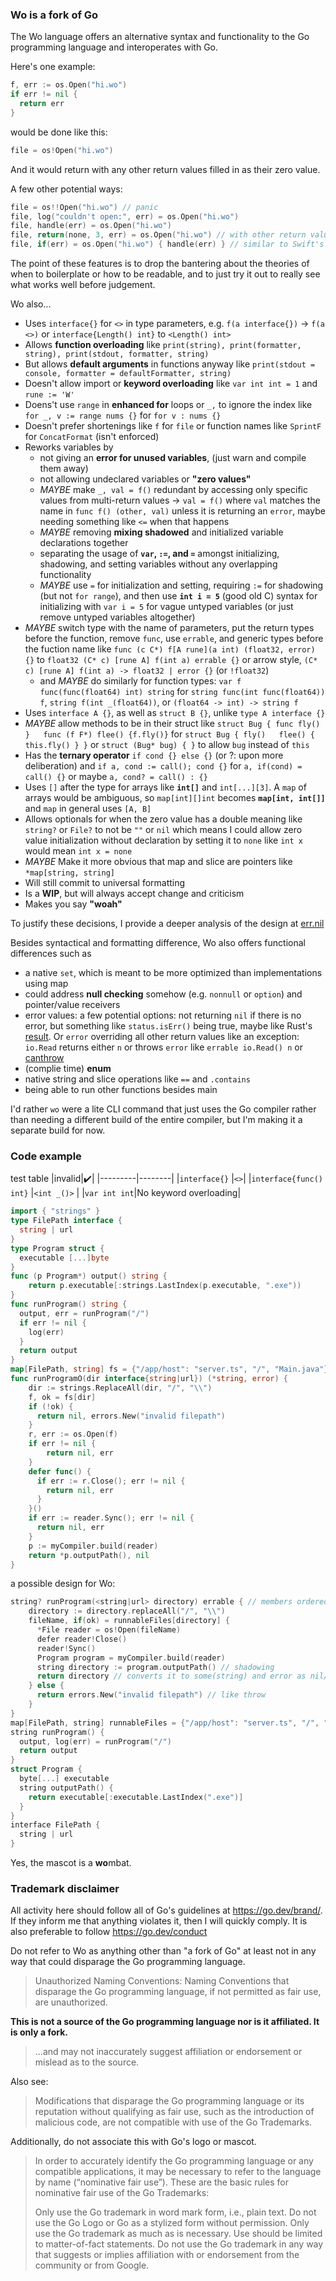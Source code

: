 ### Wo is a fork of Go

The Wo language offers an alternative syntax and functionality to the Go programming language and interoperates with Go.

Here's one example:
```go
f, err := os.Open("hi.wo")
if err != nil {
  return err
}
```

would be done like this:

```c
file = os!Open("hi.wo")
```

And it would return with any other return values filled in as their zero value.

A few other potential ways:
```c
file = os!!Open("hi.wo") // panic
file, log("couldn't open:", err) = os.Open("hi.wo")
file, handle(err) = os.Open("hi.wo")
file, return(none, 3, err) = os.Open("hi.wo") // with other return values
file, if(err) = os.Open("hi.wo") { handle(err) } // similar to Swift's `try?`
```

The point of these features is to drop the bantering about the theories of when to boilerplate or how to be readable, and to just try it out to really see what works well before judgement.

Wo also...
- Uses `interface{}` for `<>` in type parameters, e.g. `f(a interface{})` -> `f(a <>)` or `interface{Length() int}` to `<Length() int>`
- Allows **function overloading** like `print(string), print(formatter, string), print(stdout, formatter, string)`
- But allows **default arguments** in functions anyway like `print(stdout = console, formatter = defaultFormatter, string)`
- Doesn't allow import or **keyword overloading** like `var int int = 1` and `rune := 'W'`
- Doens't use `range` in **enhanced for** loops or `_,` to ignore the index like `for _, v := range nums {}` for `for v : nums {}`
- Doesn't prefer shortenings like `f` for `file` or function names like `SprintF` for `ConcatFormat` (isn't enforced)
- Reworks variables by
  - not giving an **error for unused variables**, (just warn and compile them away)
  - not allowing undeclared variables or **"zero values"**
  - *MAYBE* make `_, val = f()` redundant by accessing only specific values from multi-return values -> `val = f()` where `val` matches the name in `func f() (other, val)` unless it is returning an `error`, maybe needing something like `<=` when that happens
  - *MAYBE* removing **mixing shadowed** and initialized variable declarations together
  - separating the usage of **`var`, `:=`, and `=`** amongst initializing, shadowing, and setting variables without any overlapping functionality
  - *MAYBE* use `=` for initialization and setting, requiring `:=` for shadowing (but not `for range`), and then use **`int i = 5`** (good old C) syntax for initializing with `var i = 5` for vague untyped variables (or just remove untyped variables altogether)
- *MAYBE* switch type with the name of parameters, put the return types before the function, remove `func`, use `errable`, and generic types before the fuction name like `func (c C*) f[A rune](a int) (float32, error) {}` to `float32 (C* c) [rune A] f(int a) errable {}` or arrow style, `(C* c) [rune A] f(int a) -> float32 | error {}` (or `!float32`)
  - and *MAYBE* do similarly for function types: `var f func(func(float64) int) string` for `string func(int func(float64)) f`, `string f(int _(float64))`, or `(float64 -> int) -> string f`
- Uses `interface A {}`, as well as `struct B {}`, unlike `type A interface {}`
- *MAYBE* allow methods to be in their struct like `struct Bug { func fly() }   func (f F*) flee() {f.fly()}` for `struct Bug { fly()   flee() { this.fly() } }` or `struct (Bug* bug) { }` to allow `bug` instead of `this`
- Has the **ternary operator** `if cond {} else {}` (or ?: upon more deliberation) and `if a, cond := call(); cond {}` for `a, if(cond) = call() {}` or maybe `a, cond? = call() : {}`
- Uses `[]` after the type for arrays like **`int[]`** and `int[...][3]`. A `map` of arrays would be ambiguous, so `map[int][]int` becomes **`map[int, int[]]`** and `map` in general uses `[A, B]`
- Allows optionals for when the zero value has a double meaning like `string?` or `File?` to not be `""` or `nil` which means I could allow zero value initialization without declaration by setting it to `none` like `int x` would mean `int x = none`
- *MAYBE* Make it more obvious that map and slice are pointers like `*map[string, string]`
- Will still commit to universal formatting
- Is a **WIP**, but will always accept change and criticism
- Makes you say **"woah"**

To justify these decisions, I provide a deeper analysis of the design at [err.nil](https://err.nil/)

Besides syntactical and formatting difference, Wo also offers functional differences such as
- a native `set`, which is meant to be more optimized than implementations using map
- could address **null checking** somehow (e.g. `nonnull` or `option`) and pointer/value receivers
- error values: a few potential options: not returning `nil` if there is no error, but something like `status.isErr()` being true, maybe like Rust's [result](https://doc.rust-lang.org/std/result/). Or `error` overriding all other return values like an exception: `io.Read` returns either `n` or throws `error` like `errable io.Read() n` or [canthrow](https://docs.scala-lang.org/scala3/reference/experimental/canthrow.html)
- (complie time) **enum**
- native string and slice operations like `==` and `.contains`
- being able to run other functions besides main

I'd rather `wo` were a lite CLI command that just uses the Go compiler rather than needing a different build of the entire compiler, but I'm making it a separate build for now.

### Code example

test table
|invalid|✔️|
|---------|--------|
|`interface{}` |`<>`|
|`interface{func() int}` |`<int _()>` |
|`var int int`|No keyword overloading|

```go
import { "strings" }
type FilePath interface {
  string | url
}
type Program struct {
  executable [...]byte
}
func (p Program*) output() string {
    return p.executable[:strings.LastIndex(p.executable, ".exe"))
}
func runProgram() string {
  output, err = runProgram("/")
  if err != nil {
    log(err)
  }
  return output
}
map[FilePath, string] fs = {"/app/host": "server.ts", "/", "Main.java"}
func runProgramO(dir interface{string|url}) (*string, error) {
    dir := strings.ReplaceAll(dir, "/", "\\")
    f, ok = fs[dir]
    if (!ok) {
      return nil, errors.New("invalid filepath")
    }
    r, err := os.Open(f)
    if err != nil {
        return nil, err
    }
    defer func() {
      if err := r.Close(); err != nil {
        return nil, err
      }
    }()
    if err := reader.Sync(); err != nil {
      return nil, err
    }
    p := myCompiler.build(reader)
    return *p.outputPath(), nil
}
```
a possible design for Wo:
```c
string? runProgram(<string|url> directory) errable { // members ordered by relevancy
    directory := directory.replaceAll("/", "\\")
    fileName, if(ok) = runnableFiles[directory] {
      *File reader = os!Open(fileName)
      defer reader!Close()
      reader!Sync()
      Program program = myCompiler.build(reader)
      string directory := program.outputPath() // shadowing
      return directory // converts it to some(string) and error as nil/none
    } else {
      return errors.New("invalid filepath") // like throw
    }
}
map[FilePath, string] runnableFiles = {"/app/host": "server.ts", "/", "Main.java"}
string runProgram() {
  output, log(err) = runProgram("/")
  return output
}
struct Program {
  byte[...] executable
  string outputPath() {
    return executable[:executable.LastIndex(".exe")]
  }
}
interface FilePath {
  string | url
}
```

Yes, the mascot is a **wo**mbat.

### Trademark disclaimer

All activity here should follow all of Go's guidelines at https://go.dev/brand/. If they inform me that anything violates it, then I will quickly comply. It is also preferable to follow https://go.dev/conduct

Do not refer to Wo as anything other than "a fork of Go" at least not in any way that could disparage the Go programming language.
> Unauthorized Naming Conventions: Naming Conventions that disparage the Go programming language, if not permitted as fair use, are unauthorized.

**This is not a source of the Go programming language nor is it affiliated. It is only a fork.**
> ...and may not inaccurately suggest affiliation or endorsement or mislead as to the source.

Also see:
> Modifications that disparage the Go programming language or its reputation without qualifying as fair use, such as the introduction of malicious code, are not compatible with use of the Go Trademarks.

Additionally, do not associate this with Go's logo or mascot.
> In order to accurately identify the Go programming language or any compatible applications, it may be necessary to refer to the language by name (“nominative fair use”). These are the basic rules for nominative fair use of the Go Trademarks:
> 
>    Only use the Go trademark in word mark form, i.e., plain text. Do not use the Go Logo or Go as a stylized form without permission.
>    Only use the Go trademark as much as is necessary. Use should be limited to matter-of-fact statements.
>    Do not use the Go trademark in any way that suggests or implies affiliation with or endorsement from the community or from Google.

